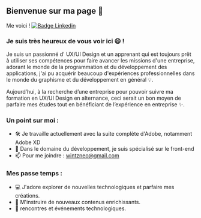 ## Bienvenue sur ma page 👋

Me voici ! [![Badge Linkedin](https://img.shields.io/badge/-LinkedIn-0e76a8?style=flat-square&logo=Linkedin&logoColor=white)](https://www.linkedin.com/in/ryan-wintz-0786a414a/)

### Je suis très heureux de vous voir ici 😄 !

Je suis un passionné d' UX/UI Design et un apprenant qui est toujours prêt à utiliser ses compétences pour faire avancer les missions d'une entreprise,
adorant le monde de la programmation et du développement des applications, j'ai pu acquérir beaucoup d'expériences professionnelles dans le monde du graphisme et du développement en général 💡.

Aujourd’hui, à la recherche d’une entreprise pour pouvoir suivre ma formation en UX/UI Design en alternance, ceci serait un bon moyen de parfaire mes études
tout en bénéficiant de l’expérience en entreprise ✨.


### Un point sur moi :

- 🛠   Je travaille actuellement avec la suite complète d'Adobe, notamment Adobe XD
- 🚀  Dans le domaine du développement, je suis spécialisé sur le front-end
- 📫  Pour me joindre : wintzneo@gmail.com

### Mes passe temps :

- 💻  J'adore explorer de nouvelles technologiques et parfaire mes créations.
- 📰  M'instruire de nouveaux contenus enrichissants.
- 🍕  rencontres et événements technologiques.
#
